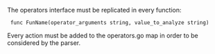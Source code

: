 The operators interface must be replicated in every function:

``` func FunName(operator_arguments string, value_to_analyze string)```

Every action must be added to the operators.go map in order to be considered by the parser.